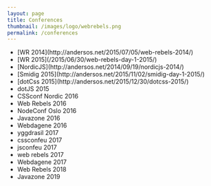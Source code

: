 ```yaml
---
layout: page
title: Conferences
thumbnail: /images/logo/webrebels.png
permalink: /conferences
---
```


<ul>
<li>[WR 2014](http://andersos.net/2015/07/05/web-rebels-2014/)</li>
<li>[WR 2015](/2015/06/30/web-rebels-day-1-2015/)</li>
<li>[NordicJS](http://andersos.net/2014/09/19/nordicjs-2014/)</li>
<li>[Smidig 2015](http://andersos.net/2015/11/02/smidig-day-1-2015/)</li>
<li>[dotCss 2015](http://andersos.net/2015/12/30/dotcss-2015/)</li>
<li>dotJS 2015</li>
<li>CSSconf Nordic 2016</li>
<li>Web Rebels 2016</li>
<li>NodeConf Oslo 2016</li>
<li>Javazone 2016</li>
<li>Webdagene 2016</li>
<li>yggdrasil 2017</li>
<li>cssconfeu 2017</li>
<li>jsconfeu 2017</li>
<li>web rebels 2017</li>
<li>Webdagene 2017</li>
  <li>Web Rebels 2018</li>
  <li>Javazone 2019</li>
</ul>
